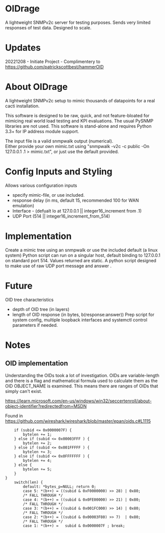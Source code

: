 # OIDrage
A lightweight SNMPv2c server for testing purposes.  Sends very limited responses of test data.  Designed to scale.

# Updates
20221208 - Initiate Project - Complimentery to https://github.com/patrickscottbest/hammerOID

# About OIDrage
A lightweight SNMPv2c setup to mimic thousands of datapoints for a real cacti installation.  

This software is designed to be raw, quick, and not feature-bloated for mimicing real world load testing and KPI evaluations.  The usual PySNMP libraries are not used.  This software is stand-alone and requires Python 3.3+ for IP address module support.

The input file is a valid snmpwalk output (numerical).  
Either provide your own mimic.txt using "snmpwalk -v2c -c public -On 127.0.0.1 .1 > mimic.txt", or just use the default provided.

# Config Inputs and Styling
Allows various configuration inputs
- specify mimic-file, or use included.
- response delay (in ms, default 15, recommended 100 for WAN emulation) 
- Interface - (defualt lo at 127.0.0.1 || integer16_increment from .1)
- UDP Port (514 || integer16_increment_from_514)

# Implementation
Create a mimic tree using an snmpwalk or use the included default (a linux system)
Python script can run on a singular host, default binding to 127.0.0.1 on standard port 514.
Values returned are static.
A python script designed to make use of raw UDP port message and answer .

# Future
OID tree characteristics 
  - depth of OID tree (in layers)
  - length of OID response (in bytes, b(response:answer)) 
Prep script for system config, multiple loopback interfaces and systemctl control parameters if needed.


# Notes 

## OID implementation

Understanding the OIDs took a lot of investigation.  OIDs are variable-length and there is a flag and mathematical formula used to calculate them as the OID OBJECT_NAME is examined.  This means there are ranges of OIDs that simply can't exist.

https://learn.microsoft.com/en-us/windows/win32/seccertenroll/about-object-identifier?redirectedfrom=MSDN


Found in https://github.com/wireshark/wireshark/blob/master/epan/oids.c#L1115


		if (subid <= 0x0000007F) {
			bytelen += 1;
		} else if (subid <= 0x00003FFF ) {
			bytelen += 2;
		} else if (subid <= 0x001FFFFF ) {
			bytelen += 3;
		} else if (subid <= 0x0FFFFFFF ) {
			bytelen += 4;
		} else {
			bytelen += 5;
		}
	}
		switch(len) {
			default: *bytes_p=NULL; return 0;
			case 5: *(b++) = ((subid & 0xF0000000) >> 28) | 0x80;
			/* FALL THROUGH */
			case 4: *(b++) = ((subid & 0x0FE00000) >> 21) | 0x80;
			/* FALL THROUGH */
			case 3: *(b++) = ((subid & 0x001FC000) >> 14) | 0x80;
			/* FALL THROUGH */
			case 2: *(b++) = ((subid & 0x00003F80) >> 7)  | 0x80;
			/* FALL THROUGH */
			case 1: *(b++) =   subid & 0x0000007F ; break;

